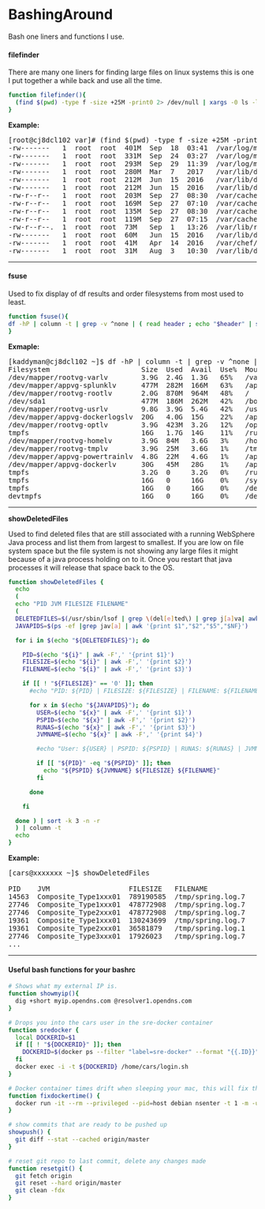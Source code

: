 # BashingAround
Bash one liners and functions I use.

#### filefinder ####

There are many one liners for finding large files on linux systems this is one I put together a while back and use all the time.

```bash
function filefinder(){
  (find $(pwd) -type f -size +25M -print0 2> /dev/null | xargs -0 ls -lhsS) | column -t | cut -d ' ' -f 2- | sed -e 's/^[ \t]*//'
}
```

**Example:**
<pre>
[root@cj8dcl102 var]# (find $(pwd) -type f -size +25M -print0 2> /dev/null | xargs -0 ls -lhsS) | column -t | cut -d ' ' -f 2- | sed -e 's/^[ \t]*//'
-rw-------   1  root  root  401M  Sep  18  03:41  /var/log/messages-20170918
-rw-------   1  root  root  331M  Sep  24  03:27  /var/log/messages-20170924
-rw-------   1  root  root  293M  Sep  29  11:39  /var/log/messages
-rw-------   1  root  root  280M  Mar  7   2017   /var/lib/docker/tmp/GetImageBlob233346684
-rw-------   1  root  root  212M  Jun  15  2016   /var/lib/docker/tmp/GetImageBlob060374704
-rw-------   1  root  root  212M  Jun  15  2016   /var/lib/docker/tmp/GetImageBlob783178594
-rw-r--r--   1  root  root  203M  Sep  27  08:30  /var/cache/yum/x86_64/7OUL/base/gen/primary.xml.sqlite
-rw-r--r--   1  root  root  169M  Sep  27  07:10  /var/cache/yum/x86_64/7OUL/base/gen/primary.xml
-rw-r--r--   1  root  root  135M  Sep  27  08:30  /var/cache/yum/x86_64/7OUL/base_UEK4/gen/primary.xml.sqlite
-rw-r--r--   1  root  root  119M  Sep  27  07:15  /var/cache/yum/x86_64/7OUL/base_UEK4/gen/primary.xml
-rw-r--r--.  1  root  root  73M   Sep  1   13:26  /var/lib/rpm/Packages
-rw-------   1  root  root  60M   Jun  15  2016   /var/lib/docker/tmp/GetImageBlob061386980
-rw-------   1  root  root  41M   Apr  14  2016   /var/chef/cache/cookbooks/cars-automic/files/default/webhelpe.tar.gz
-rw-------   1  root  root  31M   Aug  3   10:30  /var/lib/docker/tmp/GetImageBlob025163980
</pre>

----------

#### fsuse ####

Used to fix display of df results and order filesystems from most used to least.

```bash
function fsuse(){
df -hP | column -t | grep -v ^none | ( read header ; echo "$header" | sed 's/Mounted.*on/Mounted_on/g' ; sort -rn -k 5)
}
```


**Exmaple:**
<pre>
[kaddyman@cj8dcl102 ~]$ df -hP | column -t | grep -v ^none | ( read header ; echo "$header" | sed 's/Mounted.*on/Mounted_on/g' ; sort -rn -k 5)
Filesystem                      Size  Used  Avail  Use%  Mounted_on
/dev/mapper/rootvg-varlv        3.9G  2.4G  1.3G   65%   /var
/dev/mapper/appvg-splunklv      477M  282M  166M   63%   /apps/Splunk
/dev/mapper/rootvg-rootlv       2.0G  870M  964M   48%   /
/dev/sda1                       477M  186M  262M   42%   /boot
/dev/mapper/rootvg-usrlv        9.8G  3.9G  5.4G   42%   /usr
/dev/mapper/appvg-dockerlogslv  20G   4.0G  15G    22%   /apps/docker/logs
/dev/mapper/rootvg-optlv        3.9G  423M  3.2G   12%   /opt
tmpfs                           16G   1.7G  14G    11%   /run
/dev/mapper/rootvg-homelv       3.9G  84M   3.6G   3%    /home
/dev/mapper/rootvg-tmplv        3.9G  25M   3.6G   1%    /tmp
/dev/mapper/appvg-powertrainlv  4.8G  22M   4.6G   1%    /apps/powertrain
/dev/mapper/appvg-dockerlv      30G   45M   28G    1%    /apps/docker
tmpfs                           3.2G  0     3.2G   0%    /run/user/10056
tmpfs                           16G   0     16G    0%    /sys/fs/cgroup
tmpfs                           16G   0     16G    0%    /dev/shm
devtmpfs                        16G   0     16G    0%    /dev
</pre>

----------

**showDeletedFiles**

Used to find deleted files that are still associated with a running WebSphere Java process and list them from largest to smallest. If you are low on file system space but the file system is not showing any large files it might because of a java process holding on to it. Once you restart that java processes it will release that space back to the OS.

```bash
function showDeletedFiles {
  echo
  (
  echo "PID JVM FILESIZE FILENAME"
  (
  DELETEDFILES=$(/usr/sbin/lsof | grep \(del[e]ted\) | grep j[a]va| awk '{print $2","$7","$9}')
  JAVAPIDS=$(ps -ef |grep jav[a] | awk '{print $1","$2","$5","$NF}')

  for i in $(echo "${DELETEDFILES}"); do

    PID=$(echo "${i}" | awk -F',' '{print $1}')
    FILESIZE=$(echo "${i}" | awk -F',' '{print $2}')
    FILENAME=$(echo "${i}" | awk -F',' '{print $3}')

    if [[ ! "${FILESIZE}" == '0' ]]; then
      #echo "PID: ${PID} | FILESIZE: ${FILESIZE} | FILENAME: ${FILENAME}"

      for x in $(echo "${JAVAPIDS}"); do
        USER=$(echo "${x}" | awk -F',' '{print $1}')
        PSPID=$(echo "${x}" | awk -F',' '{print $2}')
        RUNAS=$(echo "${x}" | awk -F',' '{print $3}')
        JVMNAME=$(echo "${x}" | awk -F',' '{print $4}')

        #echo "User: ${USER} | PSPID: ${PSPID} | RUNAS: ${RUNAS} | JVMName: ${JVMNAME}"

        if [[ "${PID}" -eq "${PSPID}" ]]; then
          echo "${PSPID} ${JVMNAME} ${FILESIZE} ${FILENAME}"
        fi

      done

    fi

  done ) | sort -k 3 -n -r
  ) | column -t
  echo
}
```

**Example:**	
<pre>
[cars@xxxxxxx ~]$ showDeletedFiles

PID    JVM                   FILESIZE   FILENAME
14563  Composite_Type1xxx01  789190585  /tmp/spring.log.7
27746  Composite_Type1xxx01  478772908  /tmp/spring.log.7
27746  Composite_Type2xxx01  478772908  /tmp/spring.log.7
19361  Composite_Type1xxx01  130243699  /tmp/spring.log.7
19361  Composite_Type2xxx01  36581879   /tmp/spring.log.1
27746  Composite_Type3xxx01  17926023   /tmp/spring.log.7
...
</pre>

----------

#### Useful bash functions for your bashrc ####

```bash
# Shows what my external IP is.
function showmyip(){
  dig +short myip.opendns.com @resolver1.opendns.com
}
```

```bash
# Drops you into the cars user in the sre-docker container
function sredocker {
  local DOCKERID=$1
  if [[ ! "${DOCKERID}" ]]; then
    DOCKERID=$(docker ps --filter "label=sre-docker" --format "{{.ID}}")
  fi
  docker exec -i -t ${DOCKERID} /home/cars/login.sh
}
```

```bash
# Docker container times drift when sleeping your mac, this will fix that.
function fixdockertime() {
  docker run -it --rm --privileged --pid=host debian nsenter -t 1 -m -u -n -i date -u $(date -u +%m%d%H%M%Y)
}
```

```bash
# show commits that are ready to be pushed up
showpush() {
  git diff --stat --cached origin/master
}
```

```bash
# reset git repo to last commit, delete any changes made
function resetgit() {
  git fetch origin
  git reset --hard origin/master
  git clean -fdx
}
```

